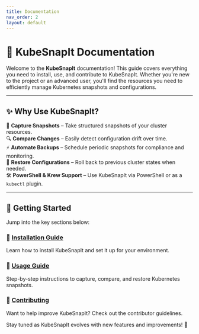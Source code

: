```yaml
---
title: Documentation
nav_order: 2
layout: default
---
```


# 📖 KubeSnapIt Documentation

Welcome to the **KubeSnapIt** documentation! This guide covers everything you need to install, use, and contribute to KubeSnapIt. Whether you're new to the project or an advanced user, you'll find the resources you need to efficiently manage Kubernetes snapshots and configurations.

---

## ✨ Why Use KubeSnapIt?

📸 **Capture Snapshots** – Take structured snapshots of your cluster resources.  
🔍 **Compare Changes** – Easily detect configuration drift over time.  
⚡ **Automate Backups** – Schedule periodic snapshots for compliance and monitoring.  
📌 **Restore Configurations** – Roll back to previous cluster states when needed.  
🛠️ **PowerShell & Krew Support** – Use KubeSnapIt via PowerShell or as a `kubectl` plugin.  

---

## 📌 Getting Started
Jump into the key sections below:

### 🔹 [Installation Guide](docs/installation)
Learn how to install KubeSnapIt and set it up for your environment.

### 🔹 [Usage Guide](docs/usage)
Step-by-step instructions to capture, compare, and restore Kubernetes snapshots.

### 🔹 [Contributing](docs/contributing)
Want to help improve KubeSnapIt? Check out the contributor guidelines.

Stay tuned as KubeSnapIt evolves with new features and improvements! 🚀

